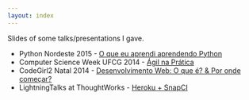 ```yaml
---
layout: index
---
```


Slides of some talks/presentations I gave.

* Python Nordeste 2015 - [O que eu aprendi aprendendo Python](http://www.slideshare.net/AnaClaraSiqueira1/o-que-eu-aprendi-aprendendo-python)
* Computer Science Week UFCG 2014 - [Ágil na Prática](http://www.slideshare.net/AnaClaraSiqueira1/agile-game-42575901)
* CodeGirl2 Natal 2014 - [Desenvolvimento Web: O que é? & Por onde começar?](http://www.slideshare.net/AnaClaraSiqueira1/desenvolvimento-web-42575799)
* LightningTalks at ThoughtWorks - [Heroku + SnapCI](http://www.slideshare.net/AnaClaraSiqueira1/heroku-snap-ci) 
